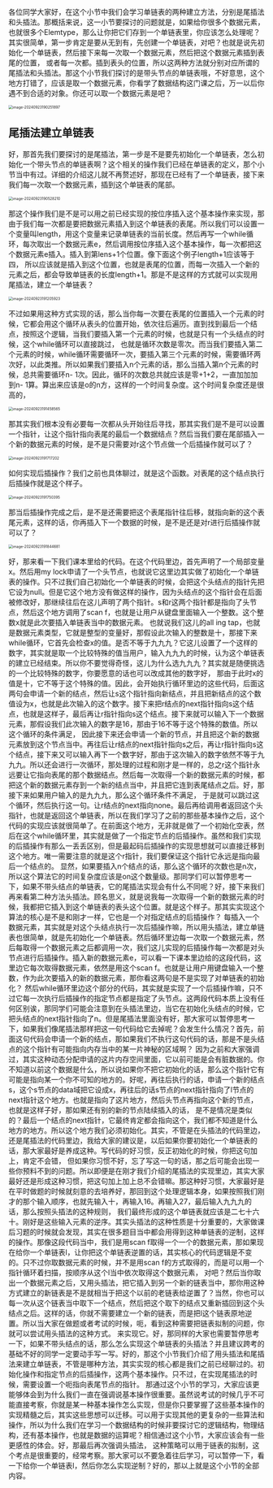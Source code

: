 各位同学大家好，在这个小节中我们会学习单链表的两种建立方法，分别是尾插法和头插法。那概括来说，这一小节要探讨的问题就是，如果给你很多个数据元素，也就很多个Elemtype，那么让你把它们存到一个单链表里，你应该怎么处理呢？其实很简单，第一步肯定是要从无到有，先创建一个单链表，对吧？也就是说先初始化一个单链表，然后接下来每一次取一个数据元素，然后把这个数据元素插到表尾的位置，
或者每一次都。插到表头的位置，所以这两种方法就分别对应所谓的尾插法和头插法。那这个小节我们探讨的是带头节点的单链表哦，不好意思，这个地方打错了，应该是取一个数据元素，你看学了数据结构这门课之后，万一以后你遇不到合适的对象。你还可以取一个数据元素是吧？

<img src="/Users/yuebinghui/Documents/program/github/note/images/image-20240923190251897.png" alt="image-20240923190251897" style="zoom:50%;" />

## 尾插法建立单链表

好，那首先我们要探讨的是尾插法，第一步是不是要先初始化一个单链表，怎么初始化一个带头节点的单链表啊？这个相关的操作我们已经在单链表的定义，那个小节当中有过。详细的介绍这儿就不再赘述好，那现在已经有了一个单链表，接下来我们每一次取一个数据元素，插到这个单链表的尾部。

<img src="/Users/yuebinghui/Documents/program/github/note/images/image-20240923190528210.png" alt="image-20240923190528210" style="zoom:50%;" />

那这个操作我们是不是可以用之前已经实现的按位序插入这个基本操作来实现，那由于我们每一次都是要把数据元素插入到这个单链表的表尾。所以我们可以设置一个变量叫length，用这个变量来记录单链表的当前长度。然后再写一个while循环，每次取出一个数据元素e，然后调用按位序插入这个基本操作，每一次都把这个数据元素e插入。插入到第lens+1个位置。像下面这个例子length+1应该等于四，
所以应该就是插入到这个位置，也就是表尾的位置，而每一次插入一个新的元素之后，都会导致单链表的长度length+1。那是不是这样的方式就可以实现用尾插法，建立一个单链表？

<img src="/Users/yuebinghui/Documents/program/github/note/images/image-20240923191205923.png" alt="image-20240923191205923" style="zoom:50%;" />

不过如果用这种方式实现的话，那么当你每一次要在表尾的位置插入一个元素的时候，它都会用这个循环从表头的位置开始，依次往后遍历。直到找到最后一个结点，按照这个逻辑，当我们要插入第一个元素的时候，也就是只有一个头结点的时候，这个while循环可以直接跳过，
也就是循环次数是零次。而当我们要插入第二个元素的时候，while循环需要循环一次，要插入第三个元素的时候，需要循环两次好，以此类推。所以如果我们要插入n个元素的话，那么当插入第n个元素的时候，总共需要循环n- 1次。因此，循环的次数总共就应该是零+1+2，一直加加加到n- 1算。算出来应该是o的n方，这样的一个时间复杂度。这个时间复杂度还是很高的，

<img src="/Users/yuebinghui/Documents/program/github/note/images/image-20240923191458565.png" alt="image-20240923191458565" style="zoom:50%;" />

那其实我们根本没有必要每一次都从头开始往后寻找，那其实我们是不是可以设置一个指针，让这个指针指向表尾的最后一个数据结点？然后当我们要在尾部插入一个新的数据元素的时候，是不是只需要对r这个节点做一个后插操作就可以了？

<img src="/Users/yuebinghui/Documents/program/github/note/images/image-20240923191717202.png" alt="image-20240923191717202" style="zoom:50%;" />

如何实现后插操作？我们之前也具体聊过，就是这个函数。对表尾的这个结点执行后插操作就是这个样子。

<img src="/Users/yuebinghui/Documents/program/github/note/images/image-20240923191750395.png" alt="image-20240923191750395" style="zoom:50%;" />

那当后插操作完成之后，是不是还需要把这个表尾指针往后移，就指向新的这个表尾元素，这样的话，你再插入下一个数据的时候，是不是还是对r进行后插操作就可以了？

<img src="/Users/yuebinghui/Documents/program/github/note/images/image-20240923191844681.png" alt="image-20240923191844681" style="zoom:50%;" />

好，那来看一下我们课本里给的代码。在这个代码里边，首先声明了一个局部变量x。然后用my lock申请了一个头节点，也就说它这里边其实做了初始化一个单链表的操作。只不过我们自己初始化一个单链表的时候，会把这个头结点的指针先把它设为null。但是它这个地方没有做这样的操作，因为头结点的这个指针会在后面被修改好，那继续往后在这儿声明了两个指针。s和r这两个指针都是指向了头节点，然后这个地方调用了scan f，也就是让用户从键盘里面输入一个整数。这个整数x就是此次要插入单链表当中的数据元素。
也就说我们这儿的all ing tap，也就是数据元素类型，它就是整型的变量好，那假设此次输入的整数是十，那接下来while循环，它首先会检查x的值。是否不等于九九九？它这儿设置了一个这样的数字，其实就是取一个比较特殊的值当用户，输入九九九的时候，认为这个单链表的建立已经结束。所以你不要觉得奇怪，这儿为什么选九九九？其实就是随便挑选的一个比较特殊的数字，你要愿意的话也可以改成其他的数字好，
那由于此时x的值是十，它不等于这个特殊的值。因此，会开始执行循环里边的这些代码，后面这两句会申请一个新的结点，然后让s这个指针指向新结点，并且把新结点的这个数值设为x，也就是此次输入的这个数字。接下来把r结点的next指针指向s这个结点，也就是这样子，最后再让r指针指向s这个结点。接下来就可以输入下一个数据元素，那假设我们此次输入的数字是16，那由于16不等于这个特殊的数值。所以这个循环的条件满足，
因此接下来还会申请一个新的节点，并且把这个新的数据元素放到这个节点当中。再往后让r结点的next指针指向s之后，再让r指针指向s这个结点，接下来又可以输入再下一个数字好，那由于这次输入的数字依然不等于九九九。所以还会进行一次循环，那处理的过程和刚才是一样的，总之r这个指针永远要让它指向表尾的那个数据结点。然后每一次取得一个新的数据元素的时候，都把这个新的数据元素存到一个新的结点当中，并且把它连到表尾结点之后。好，那接下来如果用户输入的是九九九，那么这个循环条件不满足，
于是就可以跳过这个循环，然后执行这一句。让r结点的next指向none。最后再给调用者返回这个头指针，也就是返回这个单链表，所以在我们学习了之前的那些基本操作之后，这个代码的实现应该就很简单了。在前面这个地方，无非就是做了一个初始化空表，然后在这个while循环里，其实就是做了一个指定节点的后插操作。虽然和我们实现的后插操作有那么一丢丢区别，但是最起码后插操作的实现思想就可以直接迁移到这个地方。唯一需要注意的就是这个r指针，我们要保证这个指针它永远是指向最后一个结点的。
显然，如果要插入n个结点的话，那么这个循环的次数也是n次，所以这个算法它的时间复杂度应该是on这个数量级。那同学们可以暂停思考一下，如果不带头结点的单链表，它的尾插法实现会有什么不同呢？好，接下来我们再来看第二种方法头插法。顾名思义，就是说我每一次取得一个新的数据元素的时候，我都把它插入到这个单链表的表头这个位置。就是这个样子。那其实实现这个算法的核心是不是和刚才一样，它也是一个对指定结点的后插操作？
每插入一个数据元素，其实就是对这个头结点执行一次后插操作嘛，所以用头插法，建立单链表也很简单，就是先初始化一个单链表。然后循环里边每一次取一个数据元素，然后每取得一个数据元素之后都调用一次，我们这儿实现的后插操作每一次都是对头节点进行后插操作。插入新的数据元素e，可以看一下课本里边给的这段代码，这里边它每次取得数据元素，依然是用这个scan f。也就是让用户用键盘输入一个整数，作为此次要插入的新的数据元素，那你看这两句是不是实现了对单链表的初始化？
然后while循环里边这个部分的代码，其实就是实现了一个后插操作嘛，只不过它每一次执行后插操作的指定节点都是指定了头节点。这两段代码本质上没有任何区别诶，那同学们可能会注意到在头插法里边，当它在初始化头结点的时候，它把头结点的next指针指向了n。但是尾插法里面没有好，那大家可以暂停思考一下，如果我们像尾插法那样把这一句代码给它去掉呢？会发生什么情况？首先，前面这句代码会申请一个新的结点，那如果我们不执行这句代码的话，那是不是头结点的这个指针有可能指向内存当中的某一片神秘的区域啊？
因为之前和大家强调过，其实这种动态分配申请的这片内存空间里面，它以前可能是会有脏数据的。你不知道以前这个数据是什么，所以说如果你不把它初始化的话，那么这个指针它有可能是指向某一个你不可知的地方的。好呢，再往后执行的话，申请一个新的结点s，这个s节点的data域把它设成x，再往后的话s节点的next指针指向了l节点的next指针这个地方。也就是指向了这片地方，然后头节点再指向这个新的节点，也就是这样子好，那如果还有别的新的节点陆续插入的话，
是不是情况是类似的？最后一个结点的next指针，它最终肯定都会指向这个，我们都不知道是什么地方的地方。所以这个地方我们必须初始化。其实，不管是在头插法的代码里边，还是尾插法的代码里边，我给大家的建议是，以后如果你要初始化一个单链表的话，那大家最好是养成这种。写代码的好习惯，反正初始化的时候，你把这句加上，肯定不会错，
但如果你习惯不好，忘了写这一句的话，那之后可能会出现一些你预料不到的问题。所以即便是在刚才我们介绍的尾插法的实现里边，其实大家最好还是形成这种习惯，把这句加上加上总不会错嘛。那这种好习惯，大家最好是在平时做题的时候就刻意的去培养好，那回到这个处理逻辑本身，如果按照我们刚才的那个输入顺序，也就先输入十，再输入16。再输入27，最后输入九九九的话，那么按照头插法的这种规则，
我们最终形成的这个单链表就应该是二七十六十。刚好是这些输入元素的逆序。其实头插法的这种性质是十分重要的，大家做课后习题的时候就会发现，其实在很多题目当中都会用得到这种单链表的逆制，这样的操作。那像这段代码当中，我们是用scan f取得一个一个的数据元素，那如果现在给你一个单链表l，让你把这个单链表逆置的话，其实核心的代码逻辑是不变的。只不过你取数据元素的时候，并不是用scan f的方式取得的，而是可以用一个指针循环着扫描，按顺序从这个l当中依次取得这个数据元素，
对吧？然后当你取出一个数据元素之后，又用头插法，把它插入到另一个新的链表当中，那你用这种方式建立的新链表是不是就相当于把这个以前的老链表给逆置了？当然，你也可以每一次从这个链表当中取下一个结点，然后把这个取下的结点又重新插回到这个头结点之后。这样的话，你就不需要建立一个新的链表，而是把l这个链表原地逆置。所以当大家在做题或者考试的时候，呃，看到这种需要把链表拟制的问题，你就可以尝试用头插法的这种方式。
来实现它。好，那同样的大家也需要暂停思考一下，如果不带头结点的话，那么怎么实现这个单链表的头插法？并且建议跨考的基础不好的同学一定要动手写一写。好的，那这个小节我们介绍了用头插法和尾插法来建立单链表，不管是哪种方法，其实实现的核心都是我们之前已经聊过的。初始化操作和指定节点的后插操作，这两个基本操作。只不过，在实现尾插法的时候，需要设置一个呃指向表尾节点的指针。
那通过这个小节的学习，大家应该更能够体会到为什么我们一直在强调说基本操作很重要。虽然说考试的时候几乎不可能直接考察，你就是某一种基本操作怎么实现，但是你只要掌握了这些基本操作的实现精髓之后，其实这些思想可以迁移。可以用于实现其他的更复杂的一些算法和操作，所以为什么我们在学习一个数据结构的时候非要探讨它的逻辑结构，物理结构，还有基本操作，也就是数据的运算呢？相信通过这个小节，大家应该会有一些更感性的体会。好，那最后再次强调头插法，
这种策略可以用于链表的拟制，这个考点是很重要的，经常考察。那大家可以不要急着往后学习，可以暂停一下，看一下给你一个单链表l，然后你怎么实现逆制？好的，那以上就是这个小节的全部内容。
